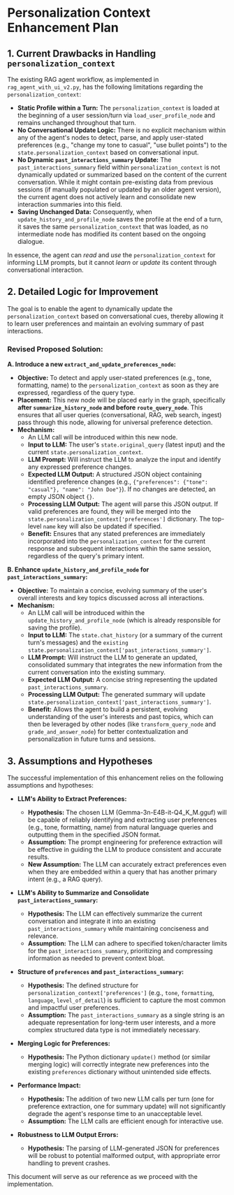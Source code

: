 # Personalization Context Enhancement Plan

## 1. Current Drawbacks in Handling `personalization_context`

The existing RAG agent workflow, as implemented in `rag_agent_with_ui_v2.py`, has the following limitations regarding the `personalization_context`:

*   **Static Profile within a Turn:** The `personalization_context` is loaded at the beginning of a user session/turn via `load_user_profile_node` and remains unchanged throughout that turn.
*   **No Conversational Update Logic:** There is no explicit mechanism within any of the agent's nodes to detect, parse, and apply user-stated preferences (e.g., "change my tone to casual", "use bullet points") to the `state.personalization_context` based on conversational input.
*   **No Dynamic `past_interactions_summary` Update:** The `past_interactions_summary` field within `personalization_context` is not dynamically updated or summarized based on the content of the current conversation. While it might contain pre-existing data from previous sessions (if manually populated or updated by an older agent version), the current agent does not actively learn and consolidate new interaction summaries into this field.
*   **Saving Unchanged Data:** Consequently, when `update_history_and_profile_node` saves the profile at the end of a turn, it saves the same `personalization_context` that was loaded, as no intermediate node has modified its content based on the ongoing dialogue.

In essence, the agent can *read* and *use* the `personalization_context` for informing LLM prompts, but it cannot *learn* or *update* its content through conversational interaction.

## 2. Detailed Logic for Improvement

The goal is to enable the agent to dynamically update the `personalization_context` based on conversational cues, thereby allowing it to learn user preferences and maintain an evolving summary of past interactions.

### Revised Proposed Solution:

**A. Introduce a new `extract_and_update_preferences_node`:**

*   **Objective:** To detect and apply user-stated preferences (e.g., tone, formatting, name) to the `personalization_context` as soon as they are expressed, regardless of the query type.
*   **Placement:** This new node will be placed early in the graph, specifically **after `summarize_history_node` and before `route_query_node`**. This ensures that all user queries (conversational, RAG, web search, ingest) pass through this node, allowing for universal preference detection.
*   **Mechanism:**
    *   An LLM call will be introduced within this new node.
    *   **Input to LLM:** The user's `state.original_query` (latest input) and the current `state.personalization_context`.
    *   **LLM Prompt:** Will instruct the LLM to analyze the input and identify any expressed preference changes.
    *   **Expected LLM Output:** A structured JSON object containing identified preference changes (e.g., `{"preferences": {"tone": "casual"}, "name": "John Doe"}`). If no changes are detected, an empty JSON object `{}`.
    *   **Processing LLM Output:** The agent will parse this JSON output. If valid preferences are found, they will be merged into the `state.personalization_context['preferences']` dictionary. The top-level `name` key will also be updated if specified.
    *   **Benefit:** Ensures that any stated preferences are immediately incorporated into the `personalization_context` for the current response and subsequent interactions within the same session, regardless of the query's primary intent.

**B. Enhance `update_history_and_profile_node` for `past_interactions_summary`:**

*   **Objective:** To maintain a concise, evolving summary of the user's overall interests and key topics discussed across all interactions.
*   **Mechanism:**
    *   An LLM call will be introduced within the `update_history_and_profile_node` (which is already responsible for saving the profile).
    *   **Input to LLM:** The `state.chat_history` (or a summary of the current turn's messages) and the `existing` `state.personalization_context['past_interactions_summary']`.
    *   **LLM Prompt:** Will instruct the LLM to generate an updated, consolidated summary that integrates the new information from the current conversation into the existing summary.
    *   **Expected LLM Output:** A concise string representing the updated `past_interactions_summary`.
    *   **Processing LLM Output:** The generated summary will update `state.personalization_context['past_interactions_summary']`.
    *   **Benefit:** Allows the agent to build a persistent, evolving understanding of the user's interests and past topics, which can then be leveraged by other nodes (like `transform_query_node` and `grade_and_answer_node`) for better contextualization and personalization in future turns and sessions.

## 3. Assumptions and Hypotheses

The successful implementation of this enhancement relies on the following assumptions and hypotheses:

*   **LLM's Ability to Extract Preferences:**
    *   **Hypothesis:** The chosen LLM (Gemma-3n-E4B-it-Q4_K_M.gguf) will be capable of reliably identifying and extracting user preferences (e.g., tone, formatting, name) from natural language queries and outputting them in the specified JSON format.
    *   **Assumption:** The prompt engineering for preference extraction will be effective in guiding the LLM to produce consistent and accurate results.
    *   **New Assumption:** The LLM can accurately extract preferences even when they are embedded within a query that has another primary intent (e.g., a RAG query).

*   **LLM's Ability to Summarize and Consolidate `past_interactions_summary`:**
    *   **Hypothesis:** The LLM can effectively summarize the current conversation and integrate it into an existing `past_interactions_summary` while maintaining conciseness and relevance.
    *   **Assumption:** The LLM can adhere to specified token/character limits for the `past_interactions_summary`, prioritizing and compressing information as needed to prevent context bloat.

*   **Structure of `preferences` and `past_interactions_summary`:**
    *   **Hypothesis:** The defined structure for `personalization_context['preferences']` (e.g., `tone`, `formatting`, `language`, `level_of_detail`) is sufficient to capture the most common and impactful user preferences.
    *   **Assumption:** The `past_interactions_summary` as a single string is an adequate representation for long-term user interests, and a more complex structured data type is not immediately necessary.

*   **Merging Logic for Preferences:**
    *   **Hypothesis:** The Python dictionary `update()` method (or similar merging logic) will correctly integrate new preferences into the existing `preferences` dictionary without unintended side effects.

*   **Performance Impact:**
    *   **Hypothesis:** The addition of two new LLM calls per turn (one for preference extraction, one for summary update) will not significantly degrade the agent's response time to an unacceptable level.
    *   **Assumption:** The LLM calls are efficient enough for interactive use.

*   **Robustness to LLM Output Errors:**
    *   **Hypothesis:** The parsing of LLM-generated JSON for preferences will be robust to potential malformed output, with appropriate error handling to prevent crashes.

This document will serve as our reference as we proceed with the implementation.
